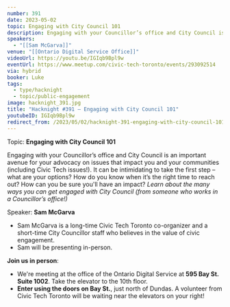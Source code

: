 ```yaml
---
number: 391
date: 2023-05-02
topic: Engaging with City Council 101
description: Engaging with your Councillor’s office and City Council is an important avenue for your advocacy on issues that impact you and your communities (including Civic Tech issues!). It can be intimidating to take the first step – what are your options? How do you know when it’s the right time to reach out? How can you be sure you'll have an impact? *Learn about the many ways you can get engaged with City Council (from someone who works in a Councillor’s office!)*
speakers:
  - "[[Sam McGarva]]"
venue: "[[Ontario Digital Service Office]]"
videoUrl: https://youtu.be/IGIqb9Bpl9w
eventUrl: https://www.meetup.com/civic-tech-toronto/events/293092514
via: hybrid
booker: Luke
tags:
  - type/hacknight
  - topic/public-engagement
image: hacknight_391.jpg
title: "Hacknight #391 – Engaging with City Council 101"
youtubeID: IGIqb9Bpl9w
redirect_from: /2023/05/02/hacknight-391-engaging-with-city-council-101-with-sam-mcgarva/
---
```

Topic: **Engaging with City Council 101**

Engaging with your Councillor’s office and City Council is an important avenue for your advocacy on issues that impact you and your communities (including Civic Tech issues!). It can be intimidating to take the first step – what are your options? How do you know when it’s the right time to reach out? How can you be sure you'll have an impact? *Learn about the many ways you can get engaged with City Council (from someone who works in a Councillor’s office!)*

Speaker: **Sam McGarva**

* Sam McGarva is a long-time Civic Tech Toronto co-organizer and a short-time City Councillor staff who believes in the value of civic engagement.
* Sam will be presenting in-person.

**Join us in person**:

* We're meeting at the office of the Ontario Digital Service at **595 Bay St. Suite 1002**. Take the elevator to the 10th floor.
* **Enter using the doors on Bay St.**, just north of Dundas. A volunteer from Civic Tech Toronto will be waiting near the elevators on your right!
